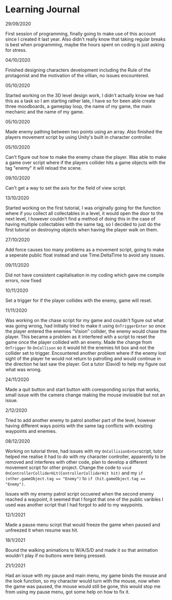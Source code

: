 # Learning Journal
29/09/2020

First session of programming, finally going to make use of this account since I created it last year. Also didn't really know that taking regular breaks is best when programming, maybe the hours spent on coding is just asking for stress.


04/10/2020

Finished designing characters development including the Rule of the protagonist and the motivation of the villian, no issues encountered.


05/10/2020

Started working on the 3D level design work, I didn't actually know we had this as a task so I am starting rather late, I have so for been able create three moodboards, a gameplay loop, the name of my game, the main mechanic and the name of my game.


05/10/2020

Made enemy pathing between two points using an array. Also finished the players movement script by using Unity's built in character controller.


05/10/2020

Can't figure out how to make the enemy chase the player. Was able to make a game over script where if the players collider hits a game objects with the tag "enemy" it will reload the scene.


09/10/2020

Can't get a way to set the axis for the field of view script.


13/10/2020

Started working on the first tutorial, I was originally going for the function where if you collect all collectables in a level, it would open the door to the next level, I however couldn’t find a method of doing this in the case of having multiple collectables with the same tag, so I decided to just do the first tutorial on destroying objects when having the player walk on them.


27/10/2020

Add force causes too many problems as a movement script, going to make a seperate public float instead and use Time.DeltaTime to avoid any issues.


09/11/2020

Did not have consistent capitalisation in my coding which gave me compile errors, now fixed


10/11/2020

Set a trigger for if the player collides with the enemy, game will reset.


11/11/2020

Was working on the chase script for my game and couldn't figure out what was going wrong, had Initially tried to make it using `OnTriggerEnter` so once the player entered the enemies “Vision” collider, the enemy would chase the player. This became a problem as it interfered with a script to reset the game once the player collided with an enemy. Made the change from `OnTrigger` to `OnCollison` so it would hit the enemies hit box and not the collider set to trigger.
Encountered another problem where if the enemy lost sight of the player he would not return to patrolling and would continue in the direction he last saw the player. Got a tutor (David) to help my figure out what was wrong.


24/11/2020

Made a quit button and start button with coresponding scrips that works, small issue with the camera change making the mouse invisiable but not an issue.


2/12/2020

Tried to add another enemy to patrol another part of the level, however having different ways points with the same tag conflicts with exisiting waypoints and enemies.


08/12/2020

Working on tutorial three, had issues with my `OnCollisionEnter`script, tutor helped me realise it had to do with my character controller, apparently to be removed and interferes with other code, plan to develop a different movement script for other project. 
Change the code to `void OnControllerColliderHit(ControllerColliderHit hit)` and my `if (other.gameObject.tag == "Enemy")` to `if (hit.gameObject.tag == "Enemy")`.

Issues with my enemy patrol script occuered when the second enemy reached a waypoint, it seemed that I forgot that one of the public varibles I used was another script that I had forgot to add to my waypoints.


12/1/2021

Made a pause menu scirpt that would freeze the game when paused and unfreezed it when resume was hit.


18/1/2021

Bound the walking animations to W/A/S/D and made it so that animation wouldn't play if no buttons were being pressed.


21/1/2021

Had an issue with my pause and main menu, my game binds the mouse and the look function, so my character would turn with the mouse, now when the game was paused, the mouse would still be gone, this would stop me from using my pause menu, got some help on how to fix it.
